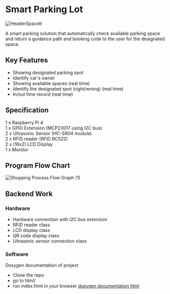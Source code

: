 # Smart Parking Lot
![HeaderSpaceIt](https://user-images.githubusercontent.com/56721954/230046019-0ab0f713-a5ff-4f26-965a-71f06fece0cc.png)


A smart parking solution that automatically check available parking space and return a guidance path and booking code to the user for the designated space.

## Key Features
+ Showing designated parking spot ​
+ Identify car's owner​
+ Showing available spaces (real time)​
+ Identify the designated spot (right/wrong) (real time)​
+ In/out time record (real time)

## Specification

1 x Raspberry Pi 4\
1 x GPIO Extension (MCP23017 using I2C bus)\
2 x Ultrasonic Sensor (HC-SR04 module)\
2 x RFID reader (RFID RC522)\
2 x (16x2) LCD Display\
1 x Monitor

## Program Flow Chart
![Shopping Process Flow Graph (1)](https://user-images.githubusercontent.com/56721954/230095325-960b2b8f-7d38-4a16-8ade-bc07b927bafd.png)

## Backend Work

### Hardware
+ Hardware connection with I2C bus extension
+ RFID reader class
+ LCD display class
+ QR code display class
+ Ultrasonic sensor connection class

### Software

Doxygen documentation of project
+ Clone the repo
+ go to html/
+ run index.html in your browser
[doxygen documentation html](html/index.html)

